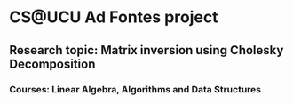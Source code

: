 # CS@UCU Ad Fontes project
## Research topic: Matrix inversion using Cholesky Decomposition
### Courses: Linear Algebra, Algorithms and Data Structures
